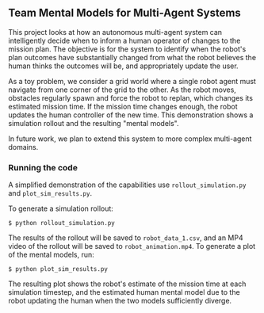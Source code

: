 ## Team Mental Models for Multi-Agent Systems

This project looks at how an autonomous multi-agent system can intelligently decide when to inform a human operator of changes to the mission plan. The objective is for the system to identify when the robot's plan outcomes have substantially changed from what the robot believes the human thinks the outcomes will be, and appropriately update the user.

As a toy problem, we consider a grid world where a single robot agent must navigate from one corner of the grid to the other. As the robot moves, obstacles regularly spawn and force the robot to replan, which changes its estimated mission time. If the mission time changes enough, the robot updates the human controller of the new time. This demonstration shows a simulation rollout and the resulting "mental models".

In future work, we plan to extend this system to more complex multi-agent domains.

### Running the code

A simplified demonstration of the capabilities use `rollout_simulation.py` and `plot_sim_results.py`.

To generate a simulation rollout:

`$ python rollout_simulation.py`

The results of the rollout will be saved to `robot_data_1.csv`, and an MP4 video of the rollout will be saved to `robot_animation.mp4`. To generate a plot of the mental models, run:

`$ python plot_sim_results.py`

The resulting plot shows the robot's estimate of the mission time at each simulation timestep, and the estimated human mental model due to the robot updating the human when the two models sufficiently diverge.